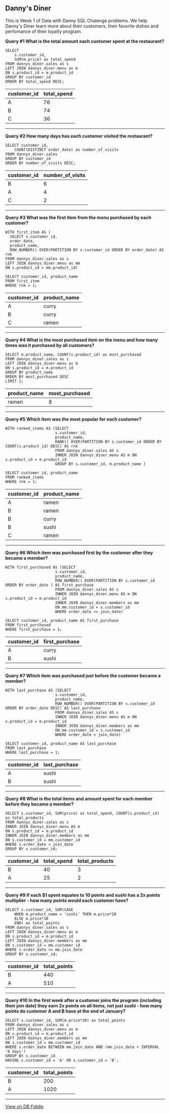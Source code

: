 ## Danny's Diner
This is Week 1 of Data with Danny SQL Chalenge problems.
We help Danny's Diner learn more about their customers, their favorite dishes and perfomance of their loyalty program.

**Query #1 What is the total amount each customer spent at the restaurant?**

    SELECT
    	s.customer_id,
        SUM(m.price) as total_spend
    FROM dannys_diner.sales as s
    LEFT JOIN dannys_diner.menu as m
    ON s.product_id = m.product_id
    GROUP BY customer_id
    ORDER BY total_spend DESC;

| customer_id | total_spend |
| ----------- | ----------- |
| A           | 76          |
| B           | 74          |
| C           | 36          |

---
**Query #2 How many days has each customer visited the restaurant?**

    SELECT customer_id, 
    	COUNT(DISTINCT order_date) as number_of_visits
    FROM dannys_diner.sales
    GROUP BY customer_id
    ORDER BY number_of_visits DESC;

| customer_id | number_of_visits |
| ----------- | ---------------- |
| B           | 6                |
| A           | 4                |
| C           | 2                |

---
**Query #3 What was the first item from the menu purchased by each customer?**

    WITH first_item AS (
      SELECT s.customer_id,
      order_date, 
      product_name, 
      ROW_NUMBER() OVER(PARTITION BY s.customer_id ORDER BY order_date) AS rnk
    FROM dannys_diner.sales as s
    LEFT JOIN dannys_diner.menu as mm
    ON s.product_id = mm.product_id)
    
    SELECT customer_id, product_name
    FROM first_item
    WHERE rnk = 1;

| customer_id | product_name |
| ----------- | ------------ |
| A           | curry        |
| B           | curry        |
| C           | ramen        |

---
**Query #4 What is the most purchased item on the menu and how many times was it purchased by all customers?**

    SELECT m.product_name, COUNT(s.product_id) as most_purchased
    FROM dannys_diner.sales as s
    LEFT JOIN dannys_diner.menu as m
    ON s.product_id = m.product_id
    GROUP BY product_name
    ORDER BY most_purchased DESC
    LIMIT 1;

| product_name | most_purchased |
| ------------ | -------------- |
| ramen        | 8              |

---
**Query #5 Which item was the most popular for each customer?**

    WITH ranked_items AS (SELECT 
                          s.customer_id, 
                          product_name, 
                          RANK() OVER(PARTITION BY s.customer_id ORDER BY COUNT(s.product_id) DESC) AS rnk 
                          FROM dannys_diner.sales AS s 
                          INNER JOIN dannys_diner.menu AS m ON s.product_id = m.product_id 
                          GROUP BY s.customer_id, m.product_name )
    
    SELECT customer_id, product_name
    FROM ranked_items
    WHERE rnk = 1;

| customer_id | product_name |
| ----------- | ------------ |
| A           | ramen        |
| B           | ramen        |
| B           | curry        |
| B           | sushi        |
| C           | ramen        |

---
**Query #6 Which item was purchased first by the customer after they became a member?**

    WITH first_purchased AS (SELECT 
                          s.customer_id, 
                          product_name, 
                          ROW_NUMBER() OVER(PARTITION BY s.customer_id ORDER BY order_date ) AS first_purchase 
                          FROM dannys_diner.sales AS s 
                          INNER JOIN dannys_diner.menu AS m ON s.product_id = m.product_id 
                          INNER JOIN dannys_diner.members as mm
                          ON mm.customer_id = s.customer_id
                          WHERE order_date >= join_date)
    
    SELECT customer_id, product_name AS first_purchase
    FROM first_purchased
    WHERE first_purchase = 1;

| customer_id | first_purchase |
| ----------- | -------------- |
| A           | curry          |
| B           | sushi          |

---
**Query #7  Which item was purchased just before the customer became a member?**

    WITH last_purchase AS (SELECT 
                          s.customer_id, 
                          product_name, 
                          ROW_NUMBER() OVER(PARTITION BY s.customer_id ORDER BY order_date DESC) AS last_purchase 
                          FROM dannys_diner.sales AS s 
                          INNER JOIN dannys_diner.menu AS m ON s.product_id = m.product_id 
                          INNER JOIN dannys_diner.members as mm
                          ON mm.customer_id = s.customer_id
                          WHERE order_date < join_date)
    
    SELECT customer_id, product_name AS last_purchase
    FROM last_purchase
    WHERE last_purchase = 1;

| customer_id | last_purchase |
| ----------- | ------------- |
| A           | sushi         |
| B           | sushi         |

---
**Query #8 What is the total items and amount spent for each member before they became a member?**

    SELECT s.customer_id, SUM(price) as total_spend, COUNT(s.product_id) as total_products
    FROM dannys_diner.sales as s
    INNER JOIN dannys_diner.menu AS m
    ON s.product_id = m.product_id
    INNER JOIN dannys_diner.members as mm
    ON s.customer_id = mm.customer_id
    WHERE s.order_date < join_date
    GROUP BY s.customer_id;

| customer_id | total_spend | total_products |
| ----------- | ----------- | -------------- |
| B           | 40          | 3              |
| A           | 25          | 2              |

---
**Query #9 If each $1 spent equates to 10 points and sushi has a 2x points multiplier - how many points would each customer have?**

    SELECT s.customer_id, SUM(CASE
    	WHEN m.product_name = 'sushi' THEN m.price*20
    	ELSE m.price*10
    	END) as total_points
    FROM dannys_diner.sales as s
    LEFT JOIN dannys_diner.menu as m
    ON s.product_id = m.product_id
    LEFT JOIN dannys_diner.members as mm
    ON s.customer_id = mm.customer_id
    WHERE s.order_date >= mm.join_date
    GROUP BY s.customer_id;

| customer_id | total_points |
| ----------- | ------------ |
| B           | 440          |
| A           | 510          |

---
**Query #10 In the first week after a customer joins the program (including their join date) they earn 2x points on all items, not just sushi - how many points do customer A and B have at the end of January?**

    SELECT s.customer_id, SUM(m.price*20) as total_points
    FROM dannys_diner.sales as s
    LEFT JOIN dannys_diner.menu as m
    ON s.product_id = m.product_id
    LEFT JOIN dannys_diner.members as mm
    ON s.customer_id = mm.customer_id
    WHERE s.order_date BETWEEN mm.join_date AND (mm.join_date + INTERVAL '6 days')
    GROUP BY s.customer_id
    HAVING s.customer_id = 'A' OR s.customer_id = 'B';

| customer_id | total_points |
| ----------- | ------------ |
| B           | 200          |
| A           | 1020         |

---

[View on DB Fiddle](https://www.db-fiddle.com/f/2rM8RAnq7h5LLDTzZiRWcd/138)
